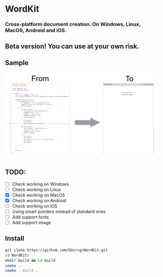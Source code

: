 # WordKit
### Cross-platform document creation. On Windows, Linux, MacOS, Android and iOS.

## Beta version! You can use at your own risk.

## Sample
<p align="center"><img src="https://github.com/GGsrvg/WordKit/blob/master/resForReadme/template.png" width="880"></p>

## TODO:
- [ ] Check working on Windows
- [ ] Check working on Linux
- [x] Check working on MacOS
- [x] Check working on Android
- [ ] Check working on iOS
- [ ] Using smart pointers instead of standard ones
- [ ] Add support fonts
- [ ] Add support image

## Install
```bash
git clone https://github.com/GGsrvg/WordKit.git
cd WordKit/
mkdir build && cd build
cmake ..
cmake --build .
```

